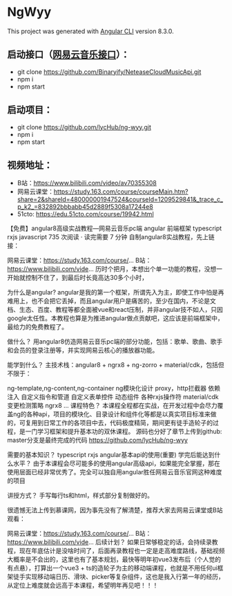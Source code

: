 # NgWyy

This project was generated with [Angular CLI](https://github.com/angular/angular-cli) version 8.3.0.

## 启动接口（[网易云音乐接口](NeteaseCloudMusicApi)）：
- git clone https://github.com/Binaryify/NeteaseCloudMusicApi.git
- npm i
- npm start


## 启动项目：
- git clone https://github.com/lycHub/ng-wyy.git
- npm i
- npm start


## 视频地址：
- B站：https://www.bilibili.com/video/av70355308
- 网易云课堂：https://study.163.com/course/courseMain.htm?share=2&shareId=480000001947524&courseId=1209529841&_trace_c_p_k2_=832892bbbabb45d2889f5308a17244e8
- 51cto: https://edu.51cto.com/course/19942.html

【免费】angular8高级实战教程—网易云音乐pc端
 angular 前端框架 typescript rxjs javascript 735 次阅读  ·  读完需要 7 分钟
自制angular8实战教程，先上链接：

网易云课堂：https://study.163.com/course/...
B站：https://www.bilibili.com/vide...
历时个把月，本想出个单一功能的教程，没想一开始就控制不住了，到最后时长竟高达30多个小时，

为什么是angular?
angular是我的第一个框架，所谓先入为主，即使工作中怕是再难用上，也不会把它丢掉，而且angular用户是痛苦的，至少在国内，不论是文档、生态、百度、教程等都全面被vue和react压制，并非angular技不如人，只因google太任性。本教程也算是为推进angular做点贡献吧，这应该是前端框架中，最给力的免费教程了。

做什么？
用angular8仿造网易云音乐pc端的部分功能，包括：歌单、歌曲、歌手和会员的登录注册等，并实现网易云核心的播放器功能。

能学到什么？
主技术栈：angular8 + ngrx8 + ng-zorro + material/cdk，包括但不限于：

ng-template,ng-content,ng-container
ng模块化设计
proxy，http拦截器
依赖注入
自定义指令和管道
自定义表单控件
动态组件
各种rxjs操作符
material/cdk
变更检测策略
ngrx8
...
课程特色？
本课程全程都在实战，在开发过程中会尽力覆盖ng的各种api，项目的模块化、目录设计和组件化等都是以真实项目标准来做的，可复用到日常工作的各项目中去，代码极度精简，期间更有徒手造轮子的过程，是一门学习框架和提升基本功的双休课程。
源码也分好了章节上传到github:
master分支是最终完成的代码
https://github.com/lycHub/ng-wyy

需要的基本知识？
typescript
rxjs
angular基本api的使用(重要)
学完后能达到什么水平？
由于本课程会尽可能多的使用angular高级api，如果能完全掌握，那在使用层面已经非常优秀了。完全可以独自用angular胜任网易云音乐官网这种难度的项目

讲授方式？
手写每行ts和html，样式部分复制做好的。

很遗憾无法上传到慕课网，因为事先没有了解清楚，推荐大家去网易云课堂或B站观看：

网易云课堂：https://study.163.com/course/...
B站：https://www.bilibili.com/vide...
后续计划？
如果日常够稳定的话，会持续录教程，现在年底估计是没啥时间了，后面再录教程也一定是走高难度路线，基础视频大概率是不会出的，这里也有了基本规划，最快等明年初vue3发布后（个人觉的有点悬），打算出一个vue3 + ts的造轮子为主的移动端课程，也就是不用任何ui框架徒手实现移动端日历、滑块、picker等复杂组件，这也是我入行第一年的经历， 从定位上难度就会远高于本课程，希望明年再见吧！！！
